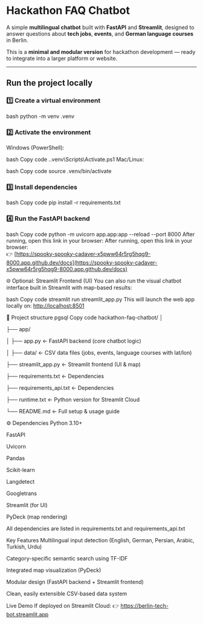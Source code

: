 #  Hackathon FAQ Chatbot

A simple **multilingual chatbot** built with **FastAPI** and **Streamlit**, designed to answer questions about **tech jobs**, **events**, and **German language courses** in Berlin.

This is a **minimal and modular version** for hackathon development — ready to integrate into a larger platform or website.

---

##  Run the project locally

### 1️⃣ Create a virtual environment
bash
python -m venv .venv
### 2️⃣ Activate the environment
Windows (PowerShell):

bash
Copy code
.\.venv\Scripts\Activate.ps1
Mac/Linux:

bash
Copy code
source .venv/bin/activate
### 3️⃣ Install dependencies
bash
Copy code
pip install -r requirements.txt
### 4️⃣ Run the FastAPI backend
bash
Copy code
python -m uvicorn app.app:app --reload --port 8000
After running, open this link in your browser:
After running, open this link in your browser:  
👉 [https://spooky-spooky-cadaver-x5pww64r5rg5hqg9-8000.app.github.dev/docs](https://spooky-spooky-cadaver-x5pww64r5rg5hqg9-8000.app.github.dev/docs)

🌐 Optional: Streamlit Frontend (UI)
You can also run the visual chatbot interface built in Streamlit with map-based results:

bash
Copy code
streamlit run streamlit_app.py
This will launch the web app locally on:
[ http://localhost:8501](https://berlin-tech-bot.streamlit.app/)

📁 Project structure
pgsql
Copy code
hackathon-faq-chatbot/
│

├── app/

│   ├── app.py              ← FastAPI backend (core chatbot logic)

│   ├── data/               ← CSV data files (jobs, events, language courses with lat/lon)

├── streamlit_app.py        ← Streamlit frontend (UI & map)

├── requirements.txt        ← Dependencies

├── requirements_api.txt        ← Dependencies

├── runtime.txt             ← Python version for Streamlit Cloud

└── README.md               ← Full setup & usage guide

⚙️ Dependencies
Python 3.10+

FastAPI

Uvicorn

Pandas

Scikit-learn

Langdetect

Googletrans

Streamlit (for UI)

PyDeck (map rendering)

All dependencies are listed in requirements.txt and requirements_api.txt

 Key Features
Multilingual input detection (English, German, Persian, Arabic, Turkish, Urdu)

Category-specific semantic search using TF-IDF

Integrated map visualization (PyDeck)

Modular design (FastAPI backend + Streamlit frontend)

Clean, easily extensible CSV-based data system

 Live Demo
If deployed on Streamlit Cloud:
👉 https://berlin-tech-bot.streamlit.app


